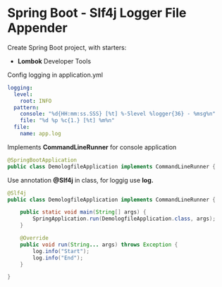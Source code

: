 # Spring Boot - Slf4j Logger File Appender

Create Spring Boot project, with starters:
- **Lombok** Developer Tools

Config logging in application.yml

```yml
logging:
  level:
    root: INFO
  pattern:
    console: "%d{HH:mm:ss.SSS} [%t] %-5level %logger{36} - %msg%n"
    file: "%d %p %c{1.} [%t] %m%n"
  file:
    name: app.log
```
Implements **CommandLineRunner** for console application

```java
@SpringBootApplication
public class DemologfileApplication implements CommandLineRunner {
```

Use annotation **@Slf4j** in class, for loggig use **log.**

```java
@Slf4j
public class DemologfileApplication implements CommandLineRunner {

	public static void main(String[] args) {
		SpringApplication.run(DemologfileApplication.class, args);
	}

	@Override
	public void run(String... args) throws Exception {
		log.info("Start");
		log.info("End");
	}

}
```